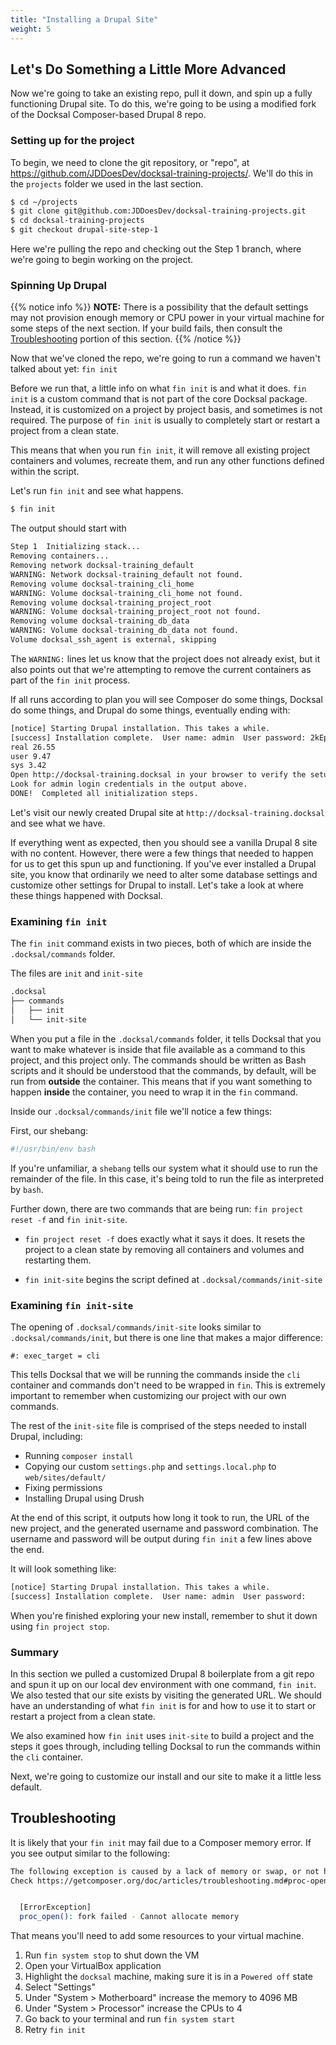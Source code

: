 ```yaml
---
title: "Installing a Drupal Site"
weight: 5
---
```


## Let's Do Something a Little More Advanced

Now we're going to take an existing repo, pull it down, and spin up a fully functioning Drupal site. To do this, we're going to be using a modified fork of the Docksal Composer-based Drupal 8 repo.

### Setting up for the project

To begin, we need to clone the git repository, or "repo", at https://github.com/JDDoesDev/docksal-training-projects/. We'll do this in the `projects` folder we used in the last section.


``` bash
$ cd ~/projects
$ git clone git@github.com:JDDoesDev/docksal-training-projects.git
$ cd docksal-training-projects
$ git checkout drupal-site-step-1
```

Here we're pulling the repo and checking out the Step 1 branch, where we're going to begin working on the project.

### Spinning Up Drupal

{{% notice info %}}
**NOTE:** There is a possibility that the default settings may not provision enough memory or CPU power in your virtual machine for some steps of the next section. If your build fails, then consult the [Troubleshooting](#troubleshooting) portion of this section.
{{% /notice %}}

Now that we've cloned the repo, we're going to run a command we haven't talked about yet: `fin init`

Before we run that, a little info on what `fin init` is and what it does. `fin init` is a custom command that is not part of the core Docksal package. Instead, it is customized on a project by project basis, and sometimes is not required. The purpose of `fin init` is usually to completely start or restart a project from a clean state.

This means that when you run `fin init`, it will remove all existing project containers and volumes, recreate them, and run any other functions defined within the script.

Let's run `fin init` and see what happens.

``` bash
$ fin init
```

The output should start with

``` bash
Step 1  Initializing stack...
Removing containers...
Removing network docksal-training_default
WARNING: Network docksal-training_default not found.
Removing volume docksal-training_cli_home
WARNING: Volume docksal-training_cli_home not found.
Removing volume docksal-training_project_root
WARNING: Volume docksal-training_project_root not found.
Removing volume docksal-training_db_data
WARNING: Volume docksal-training_db_data not found.
Volume docksal_ssh_agent is external, skipping
```

The `WARNING:` lines let us know that the project does not already exist, but it also points out that we're attempting to remove the current containers as part of the `fin init` process.

If all runs according to plan you will see Composer do some things, Docksal do some things, and Drupal do some things, eventually ending with:

``` bash
[notice] Starting Drupal installation. This takes a while.
[success] Installation complete.  User name: admin  User password: 2kEpnqm4dh
real 26.55
user 9.47
sys 3.42
Open http://docksal-training.docksal in your browser to verify the setup.
Look for admin login credentials in the output above.
DONE!  Completed all initialization steps.
```

Let's visit our newly created Drupal site at `http://docksal-training.docksal` and see what we have.

If everything went as expected, then you should see a vanilla Drupal 8 site with no content. However, there were a few things that needed to happen for us to get this spun up and functioning. If you've ever installed a Drupal site, you know that ordinarily we need to alter some database settings and customize other settings for Drupal to install. Let's take a look at where these things happened with Docksal.

### Examining `fin init`

The `fin init` command exists in two pieces, both of which are inside the `.docksal/commands` folder.

The files are `init` and `init-site`

``` bash
.docksal
├── commands
│   ├── init
│   └── init-site
```

When you put a file in the `.docksal/commands` folder, it tells Docksal that you want to make whatever is inside that file available as a command to this project, and this project only. The commands should be written as Bash scripts and it should be understood that the commands, by default, will be run from **outside** the container. This means that if you want something to happen **inside** the container, you need to wrap it in the `fin` command.

Inside our `.docksal/commands/init` file we'll notice a few things:

First, our shebang:

``` bash
#!/usr/bin/env bash
```

If you're unfamiliar, a `shebang` tells our system what it should use to run the remainder of the file. In this case, it's being told to run the file as interpreted by `bash`.

Further down, there are two commands that are being run: `fin project reset -f` and `fin init-site`.

* `fin project reset -f` does exactly what it says it does. It resets the project to a clean state by removing all containers and volumes and restarting them.

* `fin init-site` begins the script defined at `.docksal/commands/init-site`

### Examining `fin init-site`

The opening of `.docksal/commands/init-site` looks similar to `.docksal/commands/init`, but there is one line that makes a major difference:

``` shell
#: exec_target = cli
```

This tells Docksal that we will be running the commands inside the `cli` container and commands don't need to be wrapped in `fin`. This is extremely important to remember when customizing our project with our own commands.

The rest of the `init-site` file is comprised of the steps needed to install Drupal, including:

* Running `composer install`
* Copying our custom `settings.php` and `settings.local.php` to `web/sites/default/`
* Fixing permissions
* Installing Drupal using Drush

At the end of this script, it outputs how long it took to run, the URL of the new project, and the generated username and password combination. The username and password will be output during `fin init` a few lines above the end.

It will look something like:

``` bash
[notice] Starting Drupal installation. This takes a while.
[success] Installation complete.  User name: admin  User password:
```

When you're finished exploring your new install, remember to shut it down using `fin project stop`.

### Summary

In this section we pulled a customized Drupal 8 boilerplate from a git repo and spun it up on our local dev environment with one command, `fin init`. We also tested that our site exists by visiting the generated URL. We should have an understanding of what `fin init` is for and how to use it to start or restart a project from a clean state.

We also examined how `fin init` uses `init-site` to build a project and the steps it goes through, including telling Docksal to run the commands within the `cli` container.

Next, we're going to customize our install and our site to make it a little less default.

## Troubleshooting

It is likely that your `fin init` may fail due to a Composer memory error. If you see output similar to the following:
``` bash
The following exception is caused by a lack of memory or swap, or not having swap configured
Check https://getcomposer.org/doc/articles/troubleshooting.md#proc-open-fork-failed-errors for details


  [ErrorException]
  proc_open(): fork failed - Cannot allocate memory

```

That means you'll need to add some resources to your virtual machine.

1. Run `fin system stop` to shut down the VM
2. Open your VirtualBox application
3. Highlight the `docksal` machine, making sure it is in a `Powered off` state
4. Select "Settings"
5. Under "System > Motherboard" increase the memory to 4096 MB
6. Under "System > Processor" increase the CPUs to 4
7. Go back to your terminal and run `fin system start`
8. Retry `fin init`
